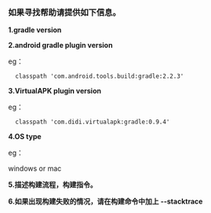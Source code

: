 ### 如果寻找帮助请提供如下信息。

**1.gradle version**

**2.android gradle plugin version**
  
eg：
```
  classpath 'com.android.tools.build:gradle:2.2.3'
```

**3.VirtualAPK plugin version**
  
eg：
```
  classpath 'com.didi.virtualapk:gradle:0.9.4'
```

**4.OS type**

eg：  
  
windows or mac

**5.描述构建流程，构建指令。**

**6.如果出现构建失败的情况，请在构建命令中加上 --stacktrace**

